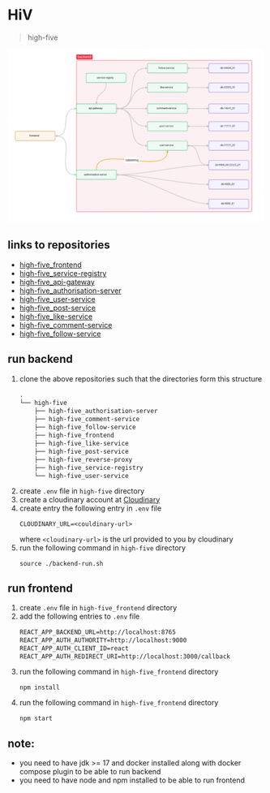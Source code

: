 # HiV
> high-five
<img src='high-five_assets/high-five.png'/>

## links to repositories
- [high-five_frontend](https://github.com/singhalmradul/high-five_frontend)
- [high-five_service-registry](https://github.com/singhalmradul/high-five_service-registry)
- [high-five_api-gateway](https://github.com/singhalmradul/high-five_reverse-proxy)
- [high-five_authorisation-server](https://github.com/singhalmradul/high-five_authorisation-server)
- [high-five_user-service](https://github.com/singhalmradul/high-five_user-service)
- [high-five_post-service](https://github.com/singhalmradul/high-five_post-service)
- [high-five_like-service](https://github.com/singhalmradul/high-five_like-service)
- [high-five_comment-service](https://github.com/singhalmradul/high-five_comment-service)
- [high-five_follow-service](https://github.com/singhalmradul/high-five_follow-service)

## run backend
1. clone the above repositories such that the directories form this structure
    ```
    .
    └── high-five
        ├── high-five_authorisation-server
        ├── high-five_comment-service
        ├── high-five_follow-service
        ├── high-five_frontend
        ├── high-five_like-service
        ├── high-five_post-service
        ├── high-five_reverse-proxy
        ├── high-five_service-registry
        └── high-five_user-service

    ```
2. create `.env` file in `high-five` directory
3. create a cloudinary account at [Cloudinary](https://cloudinary.com/users/register_free)
4. create entry the following entry in `.env` file
    ```
    CLOUDINARY_URL=<couldinary-url>
    ```
    where `<cloudinary-url>` is the url provided to you by cloudinary
5. run the following command in `high-five` directory
    ```
    source ./backend-run.sh
    ```
## run frontend
1. create `.env` file in `high-five_frontend` directory
2. add the following entries to `.env` file
    ```
    REACT_APP_BACKEND_URL=http://localhost:8765
    REACT_APP_AUTH_AUTHORITY=http://localhost:9000
    REACT_APP_AUTH_CLIENT_ID=react
    REACT_APP_AUTH_REDIRECT_URI=http://localhost:3000/callback
    ```
3. run the following command in `high-five_frontend` directory
    ```
    npm install
    ```
4. run the following command in `high-five_frontend` directory
    ```
    npm start
    ```
## note:
- you need to have jdk >= 17 and docker installed along with docker compose plugin to be able to run backend
- you need to have node and npm installed to be able to run frontend
